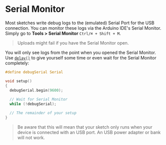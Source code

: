 # Serial Monitor

Most sketches write debug logs to the (emulated) Serial Port for the USB connection. You can monitor these logs via the Arduino IDE's Serial Monitor. Simply go to **Tools > Serial Monitor** `Ctrl/⌘ + Shift + M`.

> Uploads might fail if you have the Serial Monitor open.

You will only see logs from the point when you opened the Serial Monitor. Use [`delay()`](https://www.arduino.cc/en/Reference/Delay) to give yourself some time or even wait for the Serial Monitor completely:

```c
#define debugSerial Serial

void setup()
{
  debugSerial.begin(9600);
  
  // Wait for Serial Monitor
  while (!debugSerial);

  // The remainder of your setup
}
```

> Be aware that this will mean that your sketch only runs when your device is connected with an USB port. An USB power adapter or bank will not work.